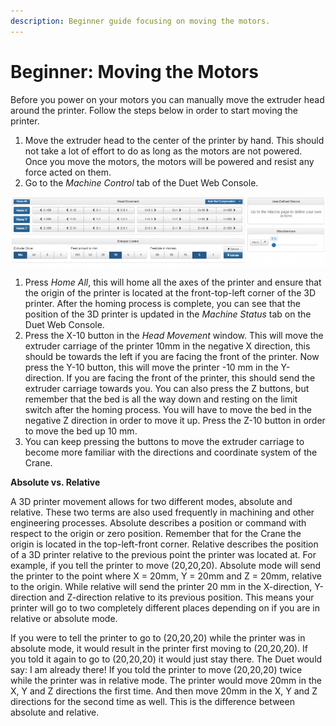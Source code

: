 ```yaml
---
description: Beginner guide focusing on moving the motors.
---
```


# Beginner: Moving the Motors

Before you power on your motors you can manually move the extruder head around the printer. Follow the steps below in order to start moving the printer.

1. Move the extruder head to the center of the printer by hand. This should not take a lot of effort to do as long as the motors are not powered. Once you move the motors, the motors will be powered and resist any force acted on them.
2. Go to the _Machine Control_ tab of the Duet Web Console.

![Machine Control Tab in Duet Web Console](../.gitbook/assets/z81qrjdadnqori0d-machinecontrol-1.PNG)

1. Press _Home All_, this will home all the axes of the printer and ensure that the origin of the printer is located at the front-top-left corner of the 3D printer. After the homing process is complete, you can see that the position of the 3D printer is updated in the _Machine Status_ tab on the Duet Web Console.
2. Press the X-10 button in the _Head Movement_ window. This will move the extruder carriage of the printer 10mm in the negative X direction, this should be towards the left if you are facing the front of the printer. Now press the Y-10 button, this will move the printer -10 mm in the Y-direction. If you are facing the front of the printer, this should send the extruder carriage towards you. You can also press the Z buttons, but remember that the bed is all the way down and resting on the limit switch after the homing process. You will have to move the bed in the negative Z direction in order to move it up. Press the Z-10 button in order to move the bed up 10 mm.
3. You can keep pressing the buttons to move the extruder carriage to become more familiar with the directions and coordinate system of the Crane.

**Absolute vs. Relative**

A 3D printer movement allows for two different modes, absolute and relative. These two terms are also used frequently in machining and other engineering processes. Absolute describes a position or command with respect to the origin or zero position. Remember that for the Crane the origin is located in the top-left-front corner. Relative describes the position of a 3D printer relative to the previous point the printer was located at. For example, if you tell the printer to move \(20,20,20\). Absolute mode will send the printer to the point where X = 20mm, Y = 20mm and Z = 20mm, relative to the origin. While relative will send the printer 20 mm in the X-direction, Y-direction and Z-direction relative to its previous position. This means your printer will go to two completely different places depending on if you are in relative or absolute mode.

If you were to tell the printer to go to \(20,20,20\) while the printer was in absolute mode, it would result in the printer first moving to \(20,20,20\). If you told it again to go to \(20,20,20\) it would just stay there. The Duet would say: I am already there! If you told the printer to move \(20,20,20\) twice while the printer was in relative mode. The printer would move 20mm in the X, Y and Z directions the first time. And then move 20mm in the X, Y and Z directions for the second time as well. This is the difference between absolute and relative.

